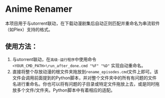# Anime Renamer

本项目用于与utorrent联动，在下载动漫剧集后自动正则匹配并重命名为串流软件（如Plex）支持的格式。

## 使用方法：

1. 与utorrent联动，在`高级-运行程序`中使用命令 `<YOUR_CMD_PATH>\run_after_done.cmd "%F" "%D"` 实现自动重命名。
2. 直接将整个存放动漫的根文件夹拖放到`rename_episodes.cmd`文件上即可。该文件会调用前面提到的Python脚本，并对整个文件夹中的所有有问题的文件名进行重命名。你也可以将有问题的子目录或特定文件拖放上去，或是同时拖放多个文件/文件夹。Python脚本中有着相应的适配。